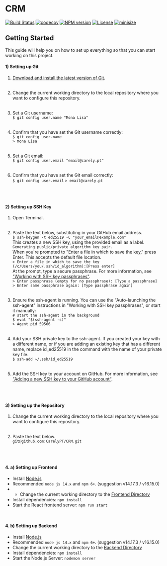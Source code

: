 # CRM

[![Build Status][action-image]][action-url]
[![codecov][codecov-image]][codecov-url]
[![NPM version][npm-image]][npm-url]
[![License][license-image]][license-url]
[![minisize][min-image]][min-url]


[action-image]: https://github.com/mikbry/material-ui-color/workflows/Build%20and%20Deploy/badge.svg
[action-url]: https://carely.pt

[codecov-image]: https://codecov.io/gh/mikbry/material-ui-color/branch/master/graph/badge.svg?token=K4P0vnM5fh
[codecov-url]: https://codecov.io/gh/mikbry/material-ui-color

[npm-image]: https://img.shields.io/npm/v/material-ui-color.svg
[npm-url]: https://npmjs.org/package/material-ui-color

[license-image]: https://img.shields.io/github/license/mikbry/material-ui-color
[License-url]:""https://github.com/mikbry/material-ui-color/blob/master/LICENSE""

[min-image]:https://badgen.net/bundlephobia/min/material-ui-color
[min-url]:https://bundlephobia.com/result?p=material-ui-color



## Getting Started  

This guide will help you on how to set up everything so that you can start working on this project. 
<br>


#### 1) Setting up Git
1) [Download and install the latest version of Git](https://git-scm.com/downloads). <br> <br>

2) Change the current working directory to the local repository where you want to configure this repository. <br> <br>

3) Set a Git username:\
`$ git config user.name "Mona Lisa"` <br> <br>

4) Confirm that you have set the Git username correctly:\
`$ git config user.name`\
`> Mona Lisa` <br> <br>

5) Set a Git email:\
`$ git config user.email "email@carely.pt"` <br> <br>

4) Confirm that you have set the Git email correctly:\
`$ git config user.email`
`> email@carely.pt` <br> <br>

<br>

#### 2) Setting up SSH Key


1) Open Terminal.  <br> <br>
 
2) Paste the text below, substituting in your GitHub email address.\
`$ ssh-keygen -t ed25519 -C "your_email@example.com"`
\
This creates a new SSH key, using the provided email as a label.\
`Generating public/private algorithm key pair.`
\
When you're prompted to "Enter a file in which to save the key," press Enter. This accepts the default file location.\
`> Enter a file in which to save the key (/c/Users/you/.ssh/id_algorithm):[Press enter]`
\
At the prompt, type a secure passphrase. For more information, see ["Working with SSH key passphrases"](https://docs.github.com/en/authentication/connecting-to-github-with-ssh/working-with-ssh-key-passphrases).\
`> Enter passphrase (empty for no passphrase): [Type a passphrase]`\
`> Enter same passphrase again: [Type passphrase again]` <br> <br>


3) Ensure the ssh-agent is running. You can use the "Auto-launching the ssh-agent" instructions in "Working with SSH key passphrases", or start it manually:\
`# start the ssh-agent in the background`\
`$ eval "$(ssh-agent -s)"` \
`> Agent pid 59566` <br> <br>

4) Add your SSH private key to the ssh-agent. If you created your key with a different name, or if you are adding an existing key that has a different name, replace id_ed25519 in the command with the name of your private key file.\
`$ ssh-add ~/.ssh/id_ed25519` <br> <br>

5) Add the SSH key to your account on GitHub. For more information, see ["Adding a new SSH key to your GitHub account"](https://docs.github.com/en/authentication/connecting-to-github-with-ssh/adding-a-new-ssh-key-to-your-github-account). <br> <br>

<br>

#### 3) Setting up the Repository

1) Change the current working directory to the local repository where you want to configure this repository. <br> <br>

2) Paste the text below.\
`git@github.com:CarelyPT/CRM.git` <br> <br>

<br>

#### 4. a) Setting up Frontend

- Install [Node.js](https://nodejs.org/en/download/)
- Recommended `node js 14.x` and `npm 6+`. (suggestion v14.17.3 / v16.15.0)
- - Change the current working directory to the <u> Frontend Directory </u>
- Install dependencies: `npm install`
- Start the React frontend server: `npm run start` 

<br>

#### 4. b) Setting up Backend

- Install [Node.js](https://nodejs.org/en/download/)
- Recommended `node js 14.x` and `npm 6+`. (suggestion v14.17.3 / v16.15.0)
- Change the current working directory to the <u> Backend Directory </u>
- Install dependencies: `npm install`
- Start the Node.js Server: `nodemon server` 

<br>











